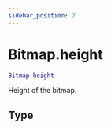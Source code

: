 ```yaml
---
sidebar_position: 2
---
```


# Bitmap.height
```lua
Bitmap.height
```
Height of the bitmap.


## Type
